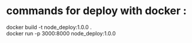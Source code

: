 # commands for deploy with docker :

docker build -t node_deploy:1.0.0 .<br />
docker run -p 3000:8000 node_deploy:1.0.0<br />

